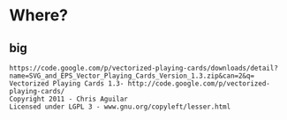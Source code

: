 # Where?

## big 

    https://code.google.com/p/vectorized-playing-cards/downloads/detail?name=SVG_and_EPS_Vector_Playing_Cards_Version_1.3.zip&can=2&q=
    Vectorized Playing Cards 1.3- http://code.google.com/p/vectorized-playing-cards/
    Copyright 2011 - Chris Aguilar
    Licensed under LGPL 3 - www.gnu.org/copyleft/lesser.html
